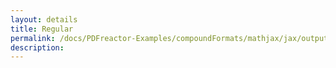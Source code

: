 ```yaml
---
layout: details
title: Regular
permalink: /docs/PDFreactor-Examples/compoundFormats/mathjax/jax/output/SVG/fonts/TeX/Size2/Regular/
description: 
---
```





